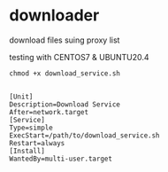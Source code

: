 # downloader
download files suing proxy list

testing with CENTOS7 & UBUNTU20.4


    chmod +x download_service.sh


    [Unit]
    Description=Download Service
    After=network.target
    [Service]
    Type=simple
    ExecStart=/path/to/download_service.sh
    Restart=always
    [Install]
    WantedBy=multi-user.target

